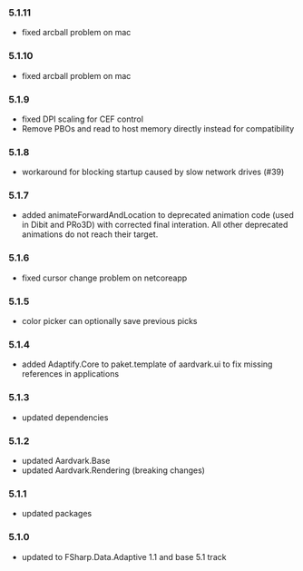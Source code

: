 ### 5.1.11
- fixed arcball problem on mac

### 5.1.10
- fixed arcball problem on mac

### 5.1.9
- fixed DPI scaling for CEF control
- Remove PBOs and read to host memory directly instead for compatibility

### 5.1.8
- workaround for blocking startup caused by slow network drives (#39)

### 5.1.7
- added animateForwardAndLocation to deprecated animation code (used in Dibit and PRo3D) with corrected final interation. All other deprecated animations do not reach their target.

### 5.1.6
- fixed cursor change problem on netcoreapp

### 5.1.5
- color picker can optionally save previous picks

### 5.1.4
- added Adaptify.Core to paket.template of aardvark.ui to fix missing references in applications

### 5.1.3
- updated dependencies

### 5.1.2
- updated Aardvark.Base
- updated Aardvark.Rendering (breaking changes)

### 5.1.1
- updated packages

### 5.1.0
- updated to FSharp.Data.Adaptive 1.1 and base 5.1 track